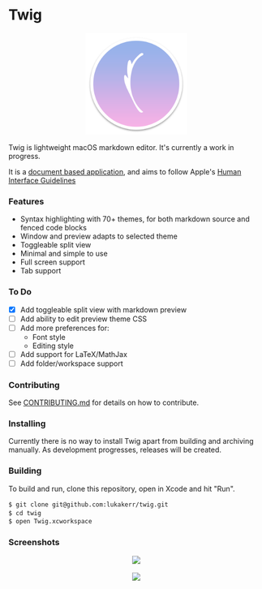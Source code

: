 # Twig

<p align="center">
  <img src="./Twig/Assets.xcassets/AppIcon.appiconset/twig-512.png" width="200">
</p>

Twig is lightweight macOS markdown editor. It's currently a work in progress.

It is a [document based application](https://developer.apple.com/document-based-apps), and aims to follow Apple's [Human Interface Guidelines](https://developer.apple.com/macos/human-interface-guidelines)

### Features

- Syntax highlighting with 70+ themes, for both markdown source and fenced code blocks
- Window and preview adapts to selected theme
- Toggleable split view
- Minimal and simple to use
- Full screen support
- Tab support

### To Do

- [x] Add toggleable split view with markdown preview
- [ ] Add ability to edit preview theme CSS
- [ ] Add more preferences for:
	- Font style
	- Editing style
- [ ] Add support for LaTeX/MathJax
- [ ] Add folder/workspace support

### Contributing

See [CONTRIBUTING.md](./CONTRIBUTING.md) for details on how to contribute.

### Installing

Currently there is no way to install Twig apart from building and archiving manually. As development progresses, releases will be created.

### Building

To build and run, clone this repository, open in Xcode and hit "Run".

```bash
$ git clone git@github.com:lukakerr/twig.git
$ cd twig
$ open Twig.xcworkspace
```

### Screenshots

<p align="center">
  <img src="https://i.imgur.com/IpFI0RU.png">
</p>

<p align="center">
  <img src="https://i.imgur.com/qxB9OLn.png">
</p>
